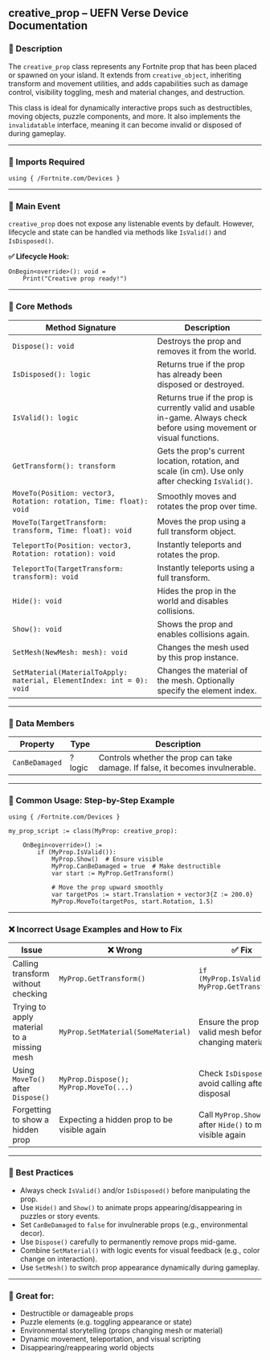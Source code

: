 ## creative\_prop – UEFN Verse Device Documentation

### 🔹 Description

The `creative_prop` class represents any Fortnite prop that has been placed or spawned on your island. It extends from `creative_object`, inheriting transform and movement utilities, and adds capabilities such as damage control, visibility toggling, mesh and material changes, and destruction.

This class is ideal for dynamically interactive props such as destructibles, moving objects, puzzle components, and more. It also implements the `invalidatable` interface, meaning it can become invalid or disposed of during gameplay.

---

### 🧱 Imports Required

```verse
using { /Fortnite.com/Devices }
```

---

### 🔁 Main Event

`creative_prop` does not expose any listenable events by default. However, lifecycle and state can be handled via methods like `IsValid()` and `IsDisposed()`.

**✅ Lifecycle Hook:**

```verse
OnBegin<override>(): void =
    Print("Creative prop ready!")
```

---

### 🧰 Core Methods

| Method Signature                                                      | Description                                                                                                             |
| --------------------------------------------------------------------- | ----------------------------------------------------------------------------------------------------------------------- |
| `Dispose(): void`                                                     | Destroys the prop and removes it from the world.                                                                        |
| `IsDisposed(): logic`                                                 | Returns true if the prop has already been disposed or destroyed.                                                        |
| `IsValid(): logic`                                                    | Returns true if the prop is currently valid and usable in-game. Always check before using movement or visual functions. |
| `GetTransform(): transform`                                           | Gets the prop's current location, rotation, and scale (in cm). Use only after checking `IsValid()`.                     |
| `MoveTo(Position: vector3, Rotation: rotation, Time: float): void`    | Smoothly moves and rotates the prop over time.                                                                          |
| `MoveTo(TargetTransform: transform, Time: float): void`               | Moves the prop using a full transform object.                                                                           |
| `TeleportTo(Position: vector3, Rotation: rotation): void`             | Instantly teleports and rotates the prop.                                                                               |
| `TeleportTo(TargetTransform: transform): void`                        | Instantly teleports using a full transform.                                                                             |
| `Hide(): void`                                                        | Hides the prop in the world and disables collisions.                                                                    |
| `Show(): void`                                                        | Shows the prop and enables collisions again.                                                                            |
| `SetMesh(NewMesh: mesh): void`                                        | Changes the mesh used by this prop instance.                                                                            |
| `SetMaterial(MaterialToApply: material, ElementIndex: int = 0): void` | Changes the material of the mesh. Optionally specify the element index.                                                 |

---

### 🧬 Data Members

| Property       | Type   | Description                                                                   |
| -------------- | ------ | ----------------------------------------------------------------------------- |
| `CanBeDamaged` | ?logic | Controls whether the prop can take damage. If false, it becomes invulnerable. |

---

### 🚦 Common Usage: Step-by-Step Example

```verse
using { /Fortnite.com/Devices }

my_prop_script := class(MyProp: creative_prop):

    OnBegin<override>() :=
        if (MyProp.IsValid()):
            MyProp.Show()  # Ensure visible
            MyProp.CanBeDamaged = true  # Make destructible
            var start := MyProp.GetTransform()

            # Move the prop upward smoothly
            var targetPos := start.Translation + vector3{Z := 200.0}
            MyProp.MoveTo(targetPos, start.Rotation, 1.5)
```

---

### ❌ Incorrect Usage Examples and How to Fix

| Issue                                      | ❌ Wrong                                     | ✅ Fix                                                        |
| ------------------------------------------ | ------------------------------------------- | ------------------------------------------------------------ |
| Calling transform without checking         | `MyProp.GetTransform()`                     | `if (MyProp.IsValid()): MyProp.GetTransform()`               |
| Trying to apply material to a missing mesh | `MyProp.SetMaterial(SomeMaterial)`          | Ensure the prop has a valid mesh before changing material    |
| Using `MoveTo()` after `Dispose()`         | `MyProp.Dispose(); MyProp.MoveTo(...)`      | Check `IsDisposed()` or avoid calling after disposal         |
| Forgetting to show a hidden prop           | Expecting a hidden prop to be visible again | Call `MyProp.Show()` after `Hide()` to make it visible again |

---

### 🧠 Best Practices

- Always check `IsValid()` and/or `IsDisposed()` before manipulating the prop.
- Use `Hide()` and `Show()` to animate props appearing/disappearing in puzzles or story events.
- Set `CanBeDamaged` to `false` for invulnerable props (e.g., environmental decor).
- Use `Dispose()` carefully to permanently remove props mid-game.
- Combine `SetMaterial()` with logic events for visual feedback (e.g., color change on interaction).
- Use `SetMesh()` to switch prop appearance dynamically during gameplay.

---

### 🎯 Great for:

- Destructible or damageable props
- Puzzle elements (e.g. toggling appearance or state)
- Environmental storytelling (props changing mesh or material)
- Dynamic movement, teleportation, and visual scripting
- Disappearing/reappearing world objects

